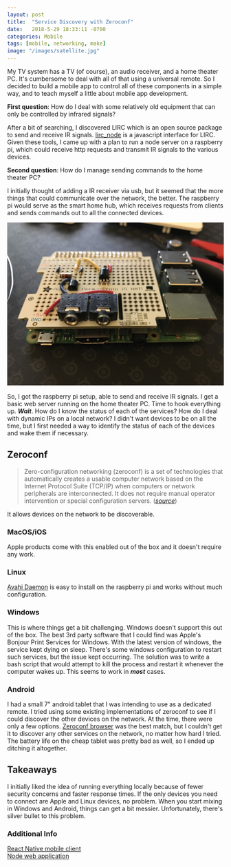 ```yaml
---
layout: post
title:  "Service Discovery with Zeroconf"
date:   2018-5-29 18:33:11 -0700
categories: Mobile
tags: [mobile, networking, make]
image: "/images/satellite.jpg"
---
```


My TV system has a TV (of course), an audio receiver, and a home theater PC. It's cumbersome to deal with all of that using a universal remote. So I decided to build a mobile app to control all of these components in a simple way, and to teach myself a little about mobile app development.

**First question**: How do I deal with some relatively old equipment that can only be controlled by infrared signals?

After a bit of searching, I discovered LIRC which is an open source package to send and receive IR signals. <a target="_blank_" href="https://github.com/alexbain/lirc_node">lirc_node</a> is a javascript interface for LIRC. Given these tools, I came up with a plan to run a node server on a raspberry pi, which could receive http requests and transmit IR signals to the various devices.

**Second question**: How do I manage sending commands to the home theater PC?

I initially thought of adding a IR receiver via usb, but it seemed that the more things that could communicate over the network, the better. The raspberry pi would serve as the smart home hub, which receives requests from clients and sends commands out to all the connected devices.

[ ![raspberry pi](/images/raspberry_pi.jpg "raspberry pi") ](/public/images/raspberry_pi.jpg)

So, I got the raspberry pi setup, able to send and receive IR signals. I get a basic web server running on the home theater PC. Time to hook everything up. ***Wait***. How do I know the status of each of the services? How do I deal with dynamic IPs on a local network? I didn't want devices to be on all the time, but I first needed a way to identify the status of each of the devices and wake them if necessary.

## Zeroconf

> Zero-configuration networking (zeroconf) is a set of technologies that automatically creates a usable computer network based on the Internet Protocol Suite (TCP/IP) when computers or network peripherals are interconnected. It does not require manual operator intervention or special configuration servers. (<cite><a href="https://en.wikipedia.org/wiki/Zero-configuration_networking" target="_blank_">source</a></cite>)

It allows devices on the network to be discoverable.

### MacOS/iOS

Apple products come with this enabled out of the box and it doesn't require any work.

### Linux

<a href="https://linux.die.net/man/8/avahi-daemon" target="_blank_">Avahi Daemon</a> is easy to install on the raspberry pi and works without much configuration.

### Windows

This is where things get a bit challenging. Windows doesn't support this out of the box. The best 3rd party software that I could find was Apple's Bonjour Print Services for Windows. With the latest version of windows, the service kept dying on sleep. There's some windows configuration to restart such services, but the issue kept occurring. The solution was to write a bash script that would attempt to kill the process and restart it whenever the computer wakes up. This seems to work in ***most*** cases.

### Android

I had a small 7" android tablet that I was intending to use as a dedicated remote. I tried using some existing implementations of zeroconf to see if I could discover the other devices on the network. At the time, there were only a few options. <a href="https://melloware.com/zeroconf/" target="_blank_">Zeroconf browser</a> was the best match, but I couldn't get it to discover any other services on the network, no matter how hard I tried. The battery life on the cheap tablet was pretty bad as well, so I ended up ditching it altogether.

## Takeaways

I initially liked the idea of running everything locally because of fewer security concerns and faster response times. If the only devices you need to connect are Apple and Linux devices, no problem. When you start mixing in Windows and Android, things can get a bit messier. Unfortunately, there's silver bullet to this problem.

### Additional Info

<a href="https://github.com/matthewjf/bandit_mobile/" target="_blank_">React Native mobile client</a><br/>
<a href="https://github.com/matthewjf/bandit/" target="_blank_">Node web application</a>
